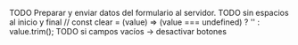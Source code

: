TODO Preparar y enviar datos del formulario al servidor.
TODO sin espacios al inicio y final
    // const clear = (value) => (value === undefined) ? '' : value.trim();
TODO si campos vacíos -> desactivar botones